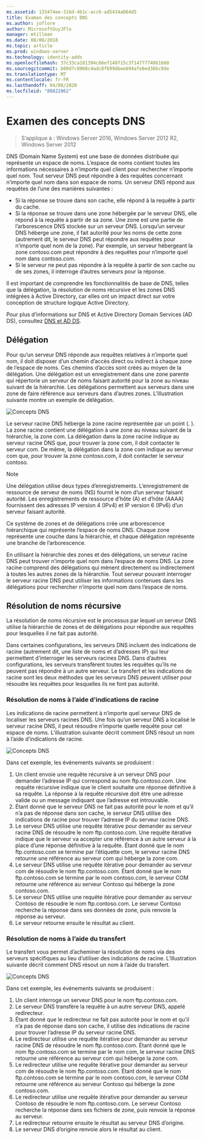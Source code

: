 ```yaml
---
ms.assetid: 133474ee-316d-4b1c-acc6-ad5434a064d5
title: Examen des concepts DNS
ms.author: joflore
author: MicrosoftGuyJFlo
manager: mtillman
ms.date: 08/08/2018
ms.topic: article
ms.prod: windows-server
ms.technology: identity-adds
ms.openlocfilehash: 37c33ca181394c66ef149715c3f1477774061660
ms.sourcegitcommit: b00d7c8968c4adc8f699dbee694afe6ed36bc9de
ms.translationtype: MT
ms.contentlocale: fr-FR
ms.lasthandoff: 04/08/2020
ms.locfileid: "80822062"
---
```

# <a name="reviewing-dns-concepts"></a>Examen des concepts DNS

>S’applique à : Windows Server 2016, Windows Server 2012 R2, Windows Server 2012

DNS (Domain Name System) est une base de données distribuée qui représente un espace de noms. L’espace de noms contient toutes les informations nécessaires à n’importe quel client pour rechercher n’importe quel nom. Tout serveur DNS peut répondre à des requêtes concernant n’importe quel nom dans son espace de noms. Un serveur DNS répond aux requêtes de l’une des manières suivantes :  
  
- Si la réponse se trouve dans son cache, elle répond à la requête à partir du cache.  
- Si la réponse se trouve dans une zone hébergée par le serveur DNS, elle répond à la requête à partir de sa zone. Une zone est une partie de l’arborescence DNS stockée sur un serveur DNS. Lorsqu’un serveur DNS héberge une zone, il fait autorité pour les noms de cette zone (autrement dit, le serveur DNS peut répondre aux requêtes pour n’importe quel nom de la zone). Par exemple, un serveur hébergeant la zone contoso.com peut répondre à des requêtes pour n’importe quel nom dans contoso.com.  
- Si le serveur ne peut pas répondre à la requête à partir de son cache ou de ses zones, il interroge d’autres serveurs pour la réponse.  

Il est important de comprendre les fonctionnalités de base de DNS, telles que la délégation, la résolution de noms récursive et les zones DNS intégrées à Active Directory, car elles ont un impact direct sur votre conception de structure logique Active Directory.  
  
Pour plus d’informations sur DNS et Active Directory Domain Services (AD DS), consultez [DNS et AD DS](../../ad-ds/plan/DNS-and-AD-DS.md).  
  
## <a name="delegation"></a>Délégation

Pour qu’un serveur DNS réponde aux requêtes relatives à n’importe quel nom, il doit disposer d’un chemin d’accès direct ou indirect à chaque zone de l’espace de noms. Ces chemins d’accès sont créés au moyen de la délégation. Une délégation est un enregistrement dans une zone parente qui répertorie un serveur de noms faisant autorité pour la zone au niveau suivant de la hiérarchie. Les délégations permettent aux serveurs dans une zone de faire référence aux serveurs dans d’autres zones. L’illustration suivante montre un exemple de délégation.  
  
![Concepts DNS](../../media/Reviewing-DNS-Concepts/0c24b576-d41a-4e5d-ad3d-6be81e095835.gif)  
  
Le serveur racine DNS héberge la zone racine représentée par un point (. ). La zone racine contient une délégation à une zone au niveau suivant de la hiérarchie, la zone com. La délégation dans la zone racine indique au serveur racine DNS que, pour trouver la zone com, il doit contacter le serveur com. De même, la délégation dans la zone com indique au serveur com que, pour trouver la zone contoso.com, il doit contacter le serveur contoso.  
  
> [!NOTE]  
> Une délégation utilise deux types d’enregistrements. L’enregistrement de ressource de serveur de noms (NS) fournit le nom d’un serveur faisant autorité. Les enregistrements de ressource d’hôte (A) et d’hôte (AAAA) fournissent des adresses IP version 4 (IPv4) et IP version 6 (IPv6) d’un serveur faisant autorité.  
  
Ce système de zones et de délégations crée une arborescence hiérarchique qui représente l’espace de noms DNS. Chaque zone représente une couche dans la hiérarchie, et chaque délégation représente une branche de l’arborescence.  
  
En utilisant la hiérarchie des zones et des délégations, un serveur racine DNS peut trouver n’importe quel nom dans l’espace de noms DNS. La zone racine comprend des délégations qui mènent directement ou indirectement à toutes les autres zones de la hiérarchie. Tout serveur pouvant interroger le serveur racine DNS peut utiliser les informations contenues dans les délégations pour rechercher n’importe quel nom dans l’espace de noms.  
  
## <a name="recursive-name-resolution"></a>Résolution de noms récursive

La résolution de noms récursive est le processus par lequel un serveur DNS utilise la hiérarchie de zones et de délégations pour répondre aux requêtes pour lesquelles il ne fait pas autorité.  
  
Dans certaines configurations, les serveurs DNS incluent des indications de racine (autrement dit, une liste de noms et d’adresses IP) qui leur permettent d’interroger les serveurs racines DNS. Dans d’autres configurations, les serveurs transfèrent toutes les requêtes qu’ils ne peuvent pas répondre à un autre serveur. Le transfert et les indications de racine sont les deux méthodes que les serveurs DNS peuvent utiliser pour résoudre les requêtes pour lesquelles ils ne font pas autorité.  
  
### <a name="resolving-names-by-using-root-hints"></a>Résolution de noms à l’aide d’indications de racine

Les indications de racine permettent à n’importe quel serveur DNS de localiser les serveurs racines DNS. Une fois qu’un serveur DNS a localisé le serveur racine DNS, il peut résoudre n’importe quelle requête pour cet espace de noms. L’illustration suivante décrit comment DNS résout un nom à l’aide d’indications de racine.  
  
![Concepts DNS](../../media/Reviewing-DNS-Concepts/1c044845-b104-4262-a7af-474ba3558a85.gif)  
  
Dans cet exemple, les événements suivants se produisent :  
  
1. Un client envoie une requête récursive à un serveur DNS pour demander l’adresse IP qui correspond au nom ftp.contoso.com. Une requête récursive indique que le client souhaite une réponse définitive à sa requête. La réponse à la requête récursive doit être une adresse valide ou un message indiquant que l’adresse est introuvable.  
2. Étant donné que le serveur DNS ne fait pas autorité pour le nom et qu’il n’a pas de réponse dans son cache, le serveur DNS utilise des indications de racine pour trouver l’adresse IP du serveur racine DNS.  
3. Le serveur DNS utilise une requête itérative pour demander au serveur racine DNS de résoudre le nom ftp.contoso.com. Une requête itérative indique que le serveur va accepter une référence à un autre serveur à la place d’une réponse définitive à la requête. Étant donné que le nom ftp.contoso.com se termine par l’étiquette com, le serveur racine DNS retourne une référence au serveur com qui héberge la zone com.  
4. Le serveur DNS utilise une requête itérative pour demander au serveur com de résoudre le nom ftp.contoso.com. Étant donné que le nom ftp.contoso.com se termine par le nom contoso.com, le serveur COM retourne une référence au serveur Contoso qui héberge la zone contoso.com.  
5. Le serveur DNS utilise une requête itérative pour demander au serveur Contoso de résoudre le nom ftp.contoso.com. Le serveur Contoso recherche la réponse dans ses données de zone, puis renvoie la réponse au serveur.  
6. Le serveur retourne ensuite le résultat au client.  
  
### <a name="resolving-names-by-using-forwarding"></a>Résolution de noms à l’aide du transfert

Le transfert vous permet d’acheminer la résolution de noms via des serveurs spécifiques au lieu d’utiliser des indications de racine. L’illustration suivante décrit comment DNS résout un nom à l’aide du transfert.  
  
![Concepts DNS](../../media/Reviewing-DNS-Concepts/05bc2eb0-1033-4e53-ae30-244fa247d000.gif)  
  
Dans cet exemple, les événements suivants se produisent :  
  
1. Un client interroge un serveur DNS pour le nom ftp.contoso.com.  
2. Le serveur DNS transfère la requête à un autre serveur DNS, appelé redirecteur.  
3. Étant donné que le redirecteur ne fait pas autorité pour le nom et qu’il n’a pas de réponse dans son cache, il utilise des indications de racine pour trouver l’adresse IP du serveur racine DNS.  
4. Le redirecteur utilise une requête itérative pour demander au serveur racine DNS de résoudre le nom ftp.contoso.com. Étant donné que le nom ftp.contoso.com se termine par le nom com, le serveur racine DNS retourne une référence au serveur com qui héberge la zone com.  
5. Le redirecteur utilise une requête itérative pour demander au serveur com de résoudre le nom ftp.contoso.com. Étant donné que le nom ftp.contoso.com se termine par le nom contoso.com, le serveur COM retourne une référence au serveur Contoso qui héberge la zone contoso.com.  
6. Le redirecteur utilise une requête itérative pour demander au serveur Contoso de résoudre le nom ftp.contoso.com. Le serveur Contoso recherche la réponse dans ses fichiers de zone, puis renvoie la réponse au serveur.  
7. Le redirecteur retourne ensuite le résultat au serveur DNS d’origine.  
8. Le serveur DNS d’origine renvoie alors le résultat au client.  
